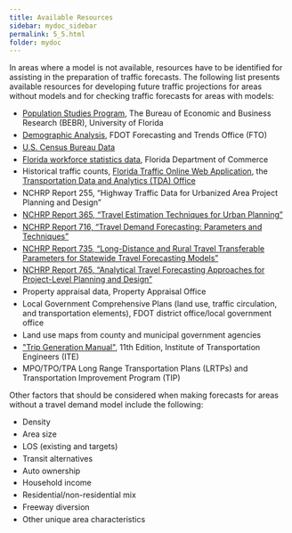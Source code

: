 ```yaml
---
title: Available Resources
sidebar: mydoc_sidebar
permalink: 5_5.html
folder: mydoc
---
```


<style>
  div{text-align: justify;}
</style>

In areas where a model is not available, resources have to be identified for assisting in the preparation of traffic forecasts. The following list presents available resources for developing future traffic projections for areas without models and for checking traffic forecasts for areas with models:
<ul>
<li style="margin: 0.3rem 0"><a href="https://bebr.ufl.edu/population/" target="_blank">Population Studies Program</a>, The Bureau of Economic and Business Research (BEBR), University of Florida</li> 
<li style="margin: 0.3rem 0"><a href="https://www.fdot.gov/planning/demographic/" target="_blank">Demographic Analysis</a>, FDOT Forecasting and Trends Office (FTO) </li>
<li style="margin: 0.3rem 0"><a href="https://data.census.gov/" target="_blank">U.S. Census Bureau Data</a></li> 
<li style="margin: 0.3rem 0"><a href="https://www.floridajobs.org/workforce-statistics/workforce-statistics-data-releases/latest-statistics" target="_blank">Florida workforce statistics data</a>, Florida Department of Commerce </li>
<li style="margin: 0.3rem 0">Historical traffic counts, <a href="https://tdaappsprod.dot.state.fl.us/fto/" target="_blank">Florida Traffic Online Web Application</a>, the <a href="https://www.fdot.gov/statistics/default.shtm" target="_blank">Transportation Data and Analytics (TDA) Office</a></li>
<li style="margin: 0.3rem 0">NCHRP Report 255, “Highway Traffic Data for Urbanized Area Project Planning and Design”</li>
<li style="margin: 0.3rem 0"><a href="https://onlinepubs.trb.org/onlinepubs/nchrp/nchrp_rpt_365.pdf" target="_blank">NCHRP Report 365, “Travel Estimation Techniques for Urban Planning”</a></li>
<li style="margin: 0.3rem 0"><a href="https://nap.nationalacademies.org/catalog/14665/travel-demand-forecasting-parameters-and-techniques" target="_blank">NCHRP Report 716, “Travel Demand Forecasting: Parameters and Techniques”</a></li>
<li style="margin: 0.3rem 0"><a href="https://nap.nationalacademies.org/catalog/14665/travel-demand-forecasting-parameters-and-techniques" target="_blank">NCHRP Report 735, “Long-Distance and Rural Travel Transferable Parameters for Statewide Travel Forecasting Models”</a></li>
<li style="margin: 0.3rem 0"><a href="https://nap.nationalacademies.org/catalog/22366/analytical-travel-forecasting-approaches-for-project-level-planning-and-design" target="_blank">NCHRP Report 765, “Analytical Travel Forecasting Approaches for Project-Level Planning and Design”</a></li>
<li style="margin: 0.3rem 0">Property appraisal data, Property Appraisal Office</li>
<li style="margin: 0.3rem 0">Local Government Comprehensive Plans (land use, traffic circulation, and transportation elements), FDOT district office/local government office</li>
<li style="margin: 0.3rem 0">Land use maps from county and municipal government agencies</li>
<li style="margin: 0.3rem 0"><a href="https://www.ite.org/technical-resources/topics/trip-and-parking-generation/" target="_blank">"Trip Generation Manual"</a>, 11th Edition, Institute of Transportation Engineers (ITE) </li>
<li style="margin: 0.3rem 0">MPO/TPO/TPA Long Range Transportation Plans (LRTPs) and Transportation Improvement Program (TIP)</li>
</ul>

Other factors that should be considered when making forecasts for areas without a travel demand model include the following:
<ul>
<li style="margin: 0.3rem 0">Density</li>
<li style="margin: 0.3rem 0">Area size</li>
<li style="margin: 0.3rem 0">LOS (existing and targets)</li>
<li style="margin: 0.3rem 0">Transit alternatives</li>
<li style="margin: 0.3rem 0">Auto ownership</li>
<li style="margin: 0.3rem 0">Household income</li>
<li style="margin: 0.3rem 0">Residential/non-residential mix</li>
<li style="margin: 0.3rem 0">Freeway diversion</li>
<li style="margin: 0.3rem 0">Other unique area characteristics</li>
</ul>



